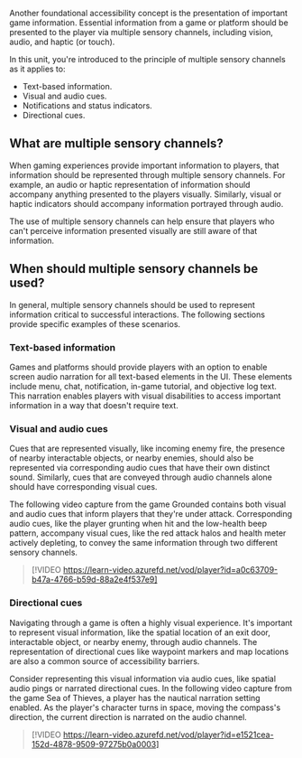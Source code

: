 Another foundational accessibility concept is the presentation of important game information. Essential information from a game or platform should be presented to the player via multiple sensory channels, including vision, audio, and haptic (or touch).

In this unit, you're introduced to the principle of multiple sensory channels as it applies to:

- Text-based information.
- Visual and audio cues.
- Notifications and status indicators.
- Directional cues.

## What are multiple sensory channels?

When gaming experiences provide important information to players, that information should be represented through multiple sensory channels. For example, an audio or haptic representation of information should accompany anything presented to the players visually. Similarly, visual or haptic indicators should accompany information portrayed through audio.

The use of multiple sensory channels can help ensure that players who can't perceive information presented visually are still aware of that information.

## When should multiple sensory channels be used?

In general, multiple sensory channels should be used to represent information critical to successful interactions. The following sections provide specific examples of these scenarios.

### Text-based information

Games and platforms should provide players with an option to enable screen audio narration for all text-based elements in the UI. These elements include menu, chat, notification, in-game tutorial, and objective log text. This narration enables players with visual disabilities to access important information in a way that doesn't require text.

### Visual and audio cues

Cues that are represented visually, like incoming enemy fire, the presence of nearby interactable objects, or nearby enemies, should also be represented via corresponding audio cues that have their own distinct sound. Similarly, cues that are conveyed through audio channels alone should have corresponding visual cues.

The following video capture from the game Grounded contains both visual and audio cues that inform players that they're under attack. Corresponding audio cues, like the player grunting when hit and the low-health beep pattern, accompany visual cues, like the red attack halos and health meter actively depleting, to convey the same information through two different sensory channels.

> [!VIDEO https://learn-video.azurefd.net/vod/player?id=a0c63709-b47a-4766-b59d-88a2e4f537e9]

### Directional cues

Navigating through a game is often a highly visual experience. It's important to represent visual information, like the spatial location of an exit door, interactable object, or nearby enemy, through audio channels. The representation of directional cues like waypoint markers and map locations are also a common source of accessibility barriers.

Consider representing this visual information via audio cues, like spatial audio pings or narrated directional cues. In the following video capture from the game Sea of Thieves, a player has the nautical narration setting enabled. As the player's character turns in space, moving the compass's direction, the current direction is narrated on the audio channel.

> [!VIDEO https://learn-video.azurefd.net/vod/player?id=e1521cea-152d-4878-9509-97275b0a0003]
